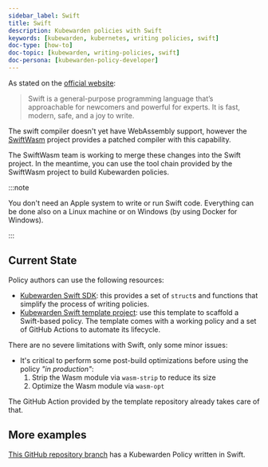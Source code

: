 ```yaml
---
sidebar_label: Swift
title: Swift
description: Kubewarden policies with Swift
keywords: [kubewarden, kubernetes, writing policies, swift]
doc-type: [how-to]
doc-topic: [kubewarden, writing-policies, swift]
doc-persona: [kubewarden-policy-developer]
---
```


As stated on the [official website](https://swift.org/):

> Swift is a general-purpose programming language that’s approachable for newcomers and powerful for experts.
> It is fast, modern, safe, and a joy to write.

The swift compiler doesn't yet have WebAssembly support, however the
[SwiftWasm](https://swiftwasm.org/) project provides a patched compiler with this
capability.

The SwiftWasm team is working to merge these changes into the Swift project.
In the meantime, you can use the tool chain provided by the SwiftWasm project to build Kubewarden policies.

:::note

You don't need an Apple system to write or run Swift code. Everything
can be done also on a Linux machine or on Windows (by using Docker for Windows).

:::

## Current State

Policy authors can use the following resources:

* [Kubewarden Swift SDK](https://github.com/kubewarden/policy-sdk-swift): this provides a set of `struct`s and functions that simplify the process of writing policies.
* [Kubewarden Swift template project](https://github.com/kubewarden/swift-policy-template): use this template to scaffold a Swift-based policy.
The template comes with a working policy and a set of GitHub Actions to automate its lifecycle.

There are no severe limitations with Swift, only some minor issues:

* It's critical to perform some post-build optimizations before using the
  policy *"in production"*:
  1. Strip the Wasm module via `wasm-strip` to reduce its size
  1. Optimize the Wasm module via `wasm-opt`

The GitHub Action provided by the template repository already takes care of that.

## More examples

[This GitHub repository branch](https://github.com/kubewarden/pod-runtime-class-policy/tree/swift-implementation)
has a Kubewarden Policy written in Swift.
